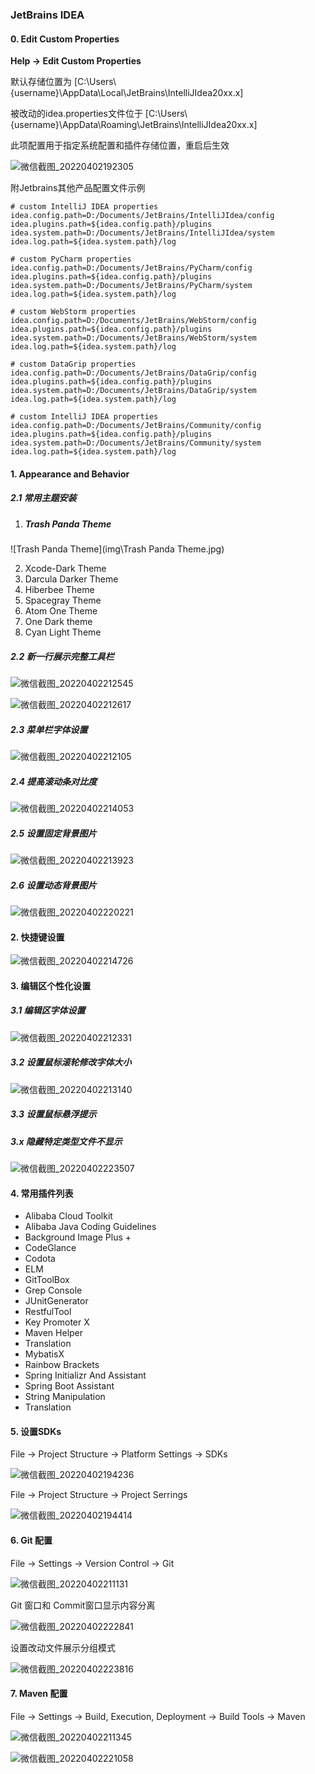 ### JetBrains IDEA

#### 0. Edit Custom Properties

**Help -> Edit Custom Properties**

默认存储位置为 [C:\Users\\{username}\AppData\Local\JetBrains\IntelliJIdea20xx.x]

被改动的idea.properties文件位于 [C:\Users\\\{username}\AppData\Roaming\JetBrains\IntelliJIdea20xx.x]

此项配置用于指定系统配置和插件存储位置，重启后生效

<img src="img\微信截图_20220402192305.png" alt="微信截图_20220402192305"  />

附Jetbrains其他产品配置文件示例

```properties
# custom IntelliJ IDEA properties
idea.config.path=D:/Documents/JetBrains/IntelliJIdea/config
idea.plugins.path=${idea.config.path}/plugins
idea.system.path=D:/Documents/JetBrains/IntelliJIdea/system
idea.log.path=${idea.system.path}/log

# custom PyCharm properties
idea.config.path=D:/Documents/JetBrains/PyCharm/config
idea.plugins.path=${idea.config.path}/plugins
idea.system.path=D:/Documents/JetBrains/PyCharm/system
idea.log.path=${idea.system.path}/log

# custom WebStorm properties
idea.config.path=D:/Documents/JetBrains/WebStorm/config
idea.plugins.path=${idea.config.path}/plugins
idea.system.path=D:/Documents/JetBrains/WebStorm/system
idea.log.path=${idea.system.path}/log

# custom DataGrip properties
idea.config.path=D:/Documents/JetBrains/DataGrip/config
idea.plugins.path=${idea.config.path}/plugins
idea.system.path=D:/Documents/JetBrains/DataGrip/system
idea.log.path=${idea.system.path}/log

# custom IntelliJ IDEA properties
idea.config.path=D:/Documents/JetBrains/Community/config
idea.plugins.path=${idea.config.path}/plugins
idea.system.path=D:/Documents/JetBrains/Community/system
idea.log.path=${idea.system.path}/log

```

#### 1. Appearance and Behavior

##### 2.1 常用主题安装

1. ##### Trash Panda Theme


![Trash Panda Theme](img\Trash Panda Theme.jpg)

2. Xcode-Dark Theme
3. Darcula Darker Theme
4. Hiberbee Theme
5. Spacegray Theme
6. Atom One Theme
7. One Dark theme
8. Cyan Light Theme

##### 2.2 新一行展示完整工具栏

![微信截图_20220402212545](img\微信截图_20220402212545.png)

![微信截图_20220402212617](img\微信截图_20220402212617.png)

##### 2.3 菜单栏字体设置

![微信截图_20220402212105](img\微信截图_20220402212105.png)

##### 2.4 提高滚动条对比度

![微信截图_20220402214053](img\微信截图_20220402214053.png)

##### 2.5 设置固定背景图片

![微信截图_20220402213923](img\微信截图_20220402213923.png)

##### 2.6 设置动态背景图片

![微信截图_20220402220221](img\微信截图_20220402220221.png)

#### 2. 快捷键设置

![微信截图_20220402214726](img\微信截图_20220402214726.png)

#### 3. 编辑区个性化设置

##### 3.1 编辑区字体设置

![微信截图_20220402212331](img\微信截图_20220402212331.png)

##### 3.2 设置鼠标滚轮修改字体大小

![微信截图_20220402213140](D:\Documents\Configurations\jetbrains-idea-config\img\微信截图_20220402213140.png)

##### 3.3 设置鼠标悬浮提示





##### 3.x 隐藏特定类型文件不显示

![微信截图_20220402223507](img\微信截图_20220402223507.png)





#### 4. 常用插件列表

- Alibaba Cloud Toolkit
- Alibaba Java Coding Guidelines 
- Background Image Plus +
- CodeGlance
- Codota
- ELM
- GitToolBox
- Grep Console
- JUnitGenerator
- RestfulTool
- Key Promoter X
- Maven Helper
- Translation
- MybatisX
- Rainbow Brackets
- Spring Initializr And Assistant
- Spring Boot Assistant
- String Manipulation
- Translation

#### 5. 设置SDKs

File -> Project Structure -> Platform Settings -> SDKs

![微信截图_20220402194236](img\微信截图_20220402194236.png)

File -> Project Structure -> Project Serrings

![微信截图_20220402194414](img\微信截图_20220402194414.png)

#### 6. Git 配置

File -> Settings -> Version Control -> Git

![微信截图_20220402211131](img\微信截图_20220402211131.png)

Git 窗口和 Commit窗口显示内容分离

![微信截图_20220402222841](img\微信截图_20220402222841.png)

设置改动文件展示分组模式

![微信截图_20220402223816](img\微信截图_20220402223816.png)

#### 7. Maven 配置

File -> Settings -> Build, Execution, Deployment -> Build Tools -> Maven

![微信截图_20220402211345](img\微信截图_20220402211345.png)

![微信截图_20220402221058](img\微信截图_20220402221058.png)

